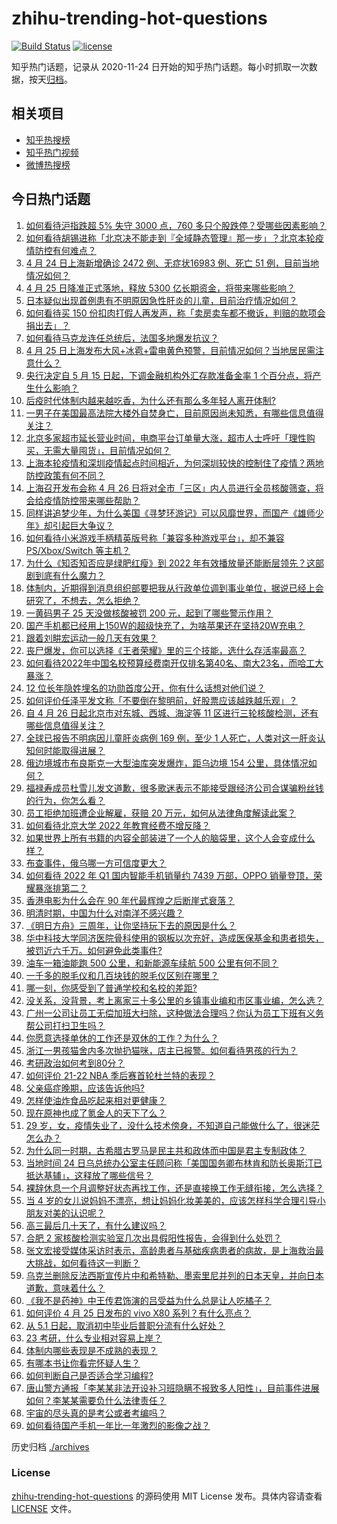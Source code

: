 # zhihu-trending-hot-questions

[![Build Status](https://github.com/justjavac/zhihu-trending-hot-questions/workflows/ci/badge.svg?branch=master)](https://github.com/justjavac/zhihu-trending-hot-questions/actions)
[![license](https://img.shields.io/github/license/justjavac/zhihu-trending-hot-questions)](https://github.com/justjavac/zhihu-trending-hot-questions/blob/master/LICENSE)

知乎热门话题，记录从 2020-11-24 日开始的知乎热门话题。每小时抓取一次数据，按天[归档](./archives)。

## 相关项目

- [知乎热搜榜](https://github.com/justjavac/zhihu-trending-top-search)
- [知乎热门视频](https://github.com/justjavac/zhihu-trending-hot-video)
- [微博热搜榜](https://github.com/justjavac/weibo-trending-hot-search)

## 今日热门话题

<!-- BEGIN -->
<!-- 最后更新时间 Tue Apr 26 2022 04:10:24 GMT+0800 (China Standard Time) -->

1. [如何看待沪指跌超 5% 失守 3000 点，760 多只个股跌停？受哪些因素影响？](https://www.zhihu.com/question/529914553)
1. [如何看待胡锡进称「北京决不能走到『全域静态管理』那一步」？北京本轮疫情防控有何难点？](https://www.zhihu.com/question/529945627)
1. [4 月 24 日上海新增确诊 2472 例、无症状16983 例、死亡 51 例，目前当地情况如何？](https://www.zhihu.com/question/529868526)
1. [4 月 25 日降准正式落地，释放 5300 亿长期资金，将带来哪些影响？](https://www.zhihu.com/question/529899103)
1. [日本疑似出现首例患有不明原因急性肝炎的儿童，目前治疗情况如何？](https://www.zhihu.com/question/529978414)
1. [如何看待买 150 份扣肉打假人再发声，称「卖房卖车都不撤诉，判赔的款项会捐出去」？](https://www.zhihu.com/question/529869474)
1. [如何看待马克龙连任总统后，法国多地爆发抗议？](https://www.zhihu.com/question/529901518)
1. [4 月 25 日上海发布大风+冰雹+雷电黄色预警，目前情况如何？当地居民需注意什么？](https://www.zhihu.com/question/529948393)
1. [央行决定自 5 月 15 日起，下调金融机构外汇存款准备金率 1 个百分点，将产生什么影响？](https://www.zhihu.com/question/529972970)
1. [后疫时代体制内越来越吃香，为什么还有那么多年轻人离开体制?](https://www.zhihu.com/question/526464015)
1. [一男子在美国最高法院大楼外自焚身亡，目前原因尚未知悉，有哪些信息值得关注？](https://www.zhihu.com/question/529775457)
1. [北京多家超市延长营业时间，电商平台订单量大涨，超市人士呼吁「理性购买，无需大量囤货」，目前情况如何？](https://www.zhihu.com/question/529879995)
1. [上海本轮疫情和深圳疫情起点时间相近，为何深圳较快的控制住了疫情？两地防控政策有何不同？](https://www.zhihu.com/question/524151453)
1. [上海召开发布会称 4 月 26 日将对全市「三区」内人员进行全员核酸筛查，将会给疫情防控带来哪些帮助？](https://www.zhihu.com/question/529888413)
1. [同样讲追梦少年，为什么美国《寻梦环游记》可以风靡世界，而国产《雄师少年》却引起巨大争议？](https://www.zhihu.com/question/529836903)
1. [如何看待小米游戏手柄精英版号称「兼容多种游戏平台」，却不兼容 PS/Xbox/Switch 等主机？](https://www.zhihu.com/question/529909454)
1. [为什么《知否知否应是绿肥红瘦》到 2022 年有效播放量还能断层领先？这部剧到底有什么魔力？](https://www.zhihu.com/question/527678422)
1. [体制内，近期得到消息组织部要把我从行政单位调到事业单位，据说已经上会研究了，不想去，怎么拒绝？](https://www.zhihu.com/question/529816285)
1. [一黄码男子 25 天没做核酸被罚 200 元，起到了哪些警示作用？](https://www.zhihu.com/question/529536647)
1. [国产手机都已经用上150W的超级快充了，为啥苹果还在坚持20W充电？](https://www.zhihu.com/question/524071509)
1. [跟着刘畊宏运动一般几天有效果？](https://www.zhihu.com/question/529357709)
1. [丧尸爆发，你可以选择《王者荣耀》里的三个技能，选什么存活率最高？](https://www.zhihu.com/question/529748739)
1. [如何看待2022年中国名校预算经费南开仅排名第40名、南大23名，而哈工大暴涨？](https://www.zhihu.com/question/529779792)
1. [12 位长年隐姓埋名的功勋首度公开，你有什么话想对他们说？](https://www.zhihu.com/question/529938126)
1. [如何评价任泽平发文称「不要倒在黎明前，好股票应该越跌越乐观」？](https://www.zhihu.com/question/529880208)
1. [自 4 月 26 日起北京市对东城、西城、海淀等 11 区进行三轮核酸检测，还有哪些信息值得关注？](https://www.zhihu.com/question/530002210)
1. [全球已报告不明病因儿童肝炎病例 169 例，至少 1 人死亡，人类对这一肝炎认知何时能取得进展？](https://www.zhihu.com/question/529726030)
1. [俄边境城市布良斯克一大型油库突发爆炸，距乌边境 154 公里，具体情况如何？](https://www.zhihu.com/question/529895281)
1. [福禄寿成员杜雪儿发文道歉，很多歌迷表示不能接受跟经济公司合谋骗粉丝钱的行为，你怎么看？](https://www.zhihu.com/question/529956442)
1. [员工拒绝加班遭企业解雇，获赔 20 万元，如何从法律角度解读此案？](https://www.zhihu.com/question/529885063)
1. [如何看待北京大学 2022 年教育经费不增反降？](https://www.zhihu.com/question/529710515)
1. [如果世界上所有书籍的内容全部装进了一个人的脑袋里，这个人会变成什么样？](https://www.zhihu.com/question/458984865)
1. [布查事件，俄乌哪一方可信度更大？](https://www.zhihu.com/question/527321782)
1. [如何看待 2022 年 Q1 国内智能手机销量约 7439 万部，OPPO 销量登顶，荣耀暴涨排第二？](https://www.zhihu.com/question/529958157)
1. [香港电影为什么会在 90 年代最辉煌之后断崖式衰落？](https://www.zhihu.com/question/275915434)
1. [明清时期，中国为什么对南洋不感兴趣？](https://www.zhihu.com/question/529242072)
1. [《明日方舟》三周年，让你坚持玩下去的原因是什么？](https://www.zhihu.com/question/529780075)
1. [华中科技大学同济医院骨科使用的钢板以次充好，造成医保基金和患者损失，被罚近六千万。如何避免此类事件?](https://www.zhihu.com/question/528909327)
1. [油车一箱油能跑 500 公里，和新能源车续航 500 公里有何不同？](https://www.zhihu.com/question/426788629)
1. [一千多的脱毛仪和几百块钱的脱毛仪区别在哪里？](https://www.zhihu.com/question/318816903)
1. [哪一刻，你感受到了普通学校和名校的差距?](https://www.zhihu.com/question/335633281)
1. [没关系，没背景，考上离家三十多公里的乡镇事业编和市区事业编，怎么选？](https://www.zhihu.com/question/526875313)
1. [广州一公司让员工无偿加班大扫除，这种做法合理吗？你认为员工下班有义务帮公司打扫卫生吗？](https://www.zhihu.com/question/529944547)
1. [你愿意选择单休的工作还是双休的工作？为什么？](https://www.zhihu.com/question/529538556)
1. [浙江一男孩猫舍内多次抛扔猫咪，店主已报警。如何看待男孩的行为？](https://www.zhihu.com/question/529757206)
1. [考研政治如何考到80分？](https://www.zhihu.com/question/379819303)
1. [如何评价 21-22 NBA 季后赛首轮杜兰特的表现？](https://www.zhihu.com/question/529715702)
1. [父亲癌症晚期，应该告诉他吗?](https://www.zhihu.com/question/447946176)
1. [怎样使油炸食品吃起来相对更健康？](https://www.zhihu.com/question/527452125)
1. [现在原神也成了氪金人的天下了么？](https://www.zhihu.com/question/529568941)
1. [29 岁，女，疫情失业了，没什么技术傍身，不知道自己能做什么了，很迷茫怎么办？](https://www.zhihu.com/question/529385354)
1. [为什么同一时期，古希腊古罗马是民主共和政体而中国是君主专制政体？](https://www.zhihu.com/question/26030725)
1. [当地时间 24 日乌总统办公室主任顾问称「美国国务卿布林肯和防长奥斯汀已抵达基辅」，这释放了哪些信号？](https://www.zhihu.com/question/529903089)
1. [裸辞休息一个月调整好状态再找工作，还是直接换工作无缝衔接，怎么选择？](https://www.zhihu.com/question/526392613)
1. [当 4 岁的女儿说妈妈不漂亮，想让妈妈化妆美美的，应该怎样科学合理引导小朋友对美的认识呢？](https://www.zhihu.com/question/529192411)
1. [高三最后几十天了，有什么建议吗？](https://www.zhihu.com/question/529786133)
1. [合肥 2 家核酸检测实验室几次出具假阳性报告，会得到什么处罚？](https://www.zhihu.com/question/529590346)
1. [张文宏接受媒体采访时表示，高龄患者与基础疾病患者的病故，是上海救治最大挑战，如何看待这一判断？](https://www.zhihu.com/question/529834467)
1. [乌克兰删除反法西斯宣传片中和希特勒、墨索里尼并列的日本天皇，并向日本道歉，意味着什么？](https://www.zhihu.com/question/529868035)
1. [《我不是药神》中王传君饰演的吕受益为什么总是让人吃橘子？](https://www.zhihu.com/question/283997452)
1. [如何评价 4 月 25 日发布的 vivo X80 系列？有什么亮点？](https://www.zhihu.com/question/529919225)
1. [从 5.1 日起，取消初中毕业后普职分流有什么好处？](https://www.zhihu.com/question/529887598)
1. [23 考研，什么专业相对容易上岸？](https://www.zhihu.com/question/529889228)
1. [体制内哪些表现是不成熟的表现？](https://www.zhihu.com/question/529282892)
1. [有哪本书让你看完怀疑人生？](https://www.zhihu.com/question/526808134)
1. [如何判断自己是否适合学习编程?](https://www.zhihu.com/question/528199337)
1. [唐山警方通报「李某某非法开设补习班隐瞒不报致多人阳性」，目前事件进展如何？李某某需要负什么法律责任？](https://www.zhihu.com/question/529617448)
1. [宇宙的尽头真的是考公或者考编吗？](https://www.zhihu.com/question/485607435)
1. [如何看待国产手机一年比一年激烈的影像之战？](https://www.zhihu.com/question/529919790)

<!-- END -->

历史归档 [./archives](./archives)

### License

[zhihu-trending-hot-questions](https://github.com/justjavac/zhihu-trending-hot-questions)
的源码使用 MIT License 发布。具体内容请查看 [LICENSE](./LICENSE) 文件。
